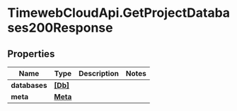 # TimewebCloudApi.GetProjectDatabases200Response

## Properties

Name | Type | Description | Notes
------------ | ------------- | ------------- | -------------
**databases** | [**[Db]**](Db.md) |  | 
**meta** | [**Meta**](Meta.md) |  | 


